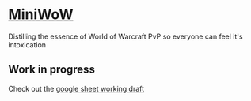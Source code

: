 # [MiniWoW](https://miniwow.github.io)
Distilling the essence of World of Warcraft PvP so everyone can feel it's intoxication

## Work in progress

Check out the [google sheet working draft](https://docs.google.com/spreadsheets/d/1E8sva7kjFtcM8FRr06KyDwmV1aEqZzxsXoFuWhTyv8M/edit?usp=sharing)
